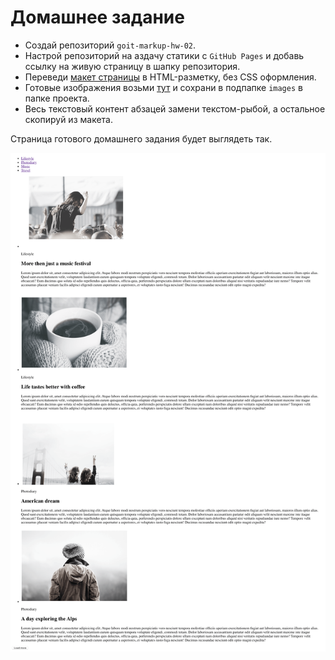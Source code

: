 # Домашнее задание

- Создай репозиторий `goit-markup-hw-02`.
- Настрой репозиторий на аздачу статики с `GitHub Pages` и добавь ссылку на
  живую страницу в шапку репозитория.
- Переведи [макет страницы](./assets/mockup.psd) в HTML-разметку, без CSS
  оформления.
- Готовые изображения возьми [тут](./assets) и сохрани в подпапке `images` в
  папке проекта.
- Весь текстовый контент абзацей замени текстом-рыбой, а остальное скопируй из
  макета.

Страница готового домашнего задания будет выглядеть так.

![превью страницы](./images/page.png)
